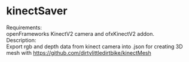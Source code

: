 # kinectSaver
Requirements:<br>
openFrameworks KinectV2 camera and ofxKinectV2 addon.<br>
Description:<br>
Export rgb and depth data from kinect camera into .json for creating 3D mesh with https://github.com/dirtylittledirtbike/kinectMesh
